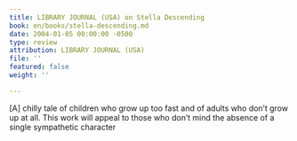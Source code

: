 ```yaml
---
title: LIBRARY JOURNAL (USA) on Stella Descending
book: en/books/stella-descending.md
date: 2004-01-05 00:00:00 -0500
type: review
attribution: LIBRARY JOURNAL (USA)
file: ''
featured: false
weight: ''

---
```

\[A\] chilly tale of children who grow up too fast and of adults who don’t grow up at all. This work will appeal to those who don’t mind the absence of a single sympathetic character